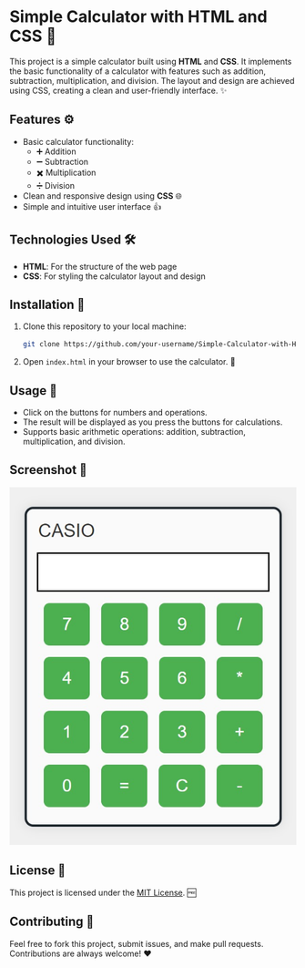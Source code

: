 # Simple Calculator with HTML and CSS 🧮

This project is a simple calculator built using **HTML** and **CSS**. It implements the basic functionality of a calculator with features such as addition, subtraction, multiplication, and division. The layout and design are achieved using CSS, creating a clean and user-friendly interface. ✨

## Features ⚙️

- Basic calculator functionality:
  - ➕ Addition
  - ➖ Subtraction
  - ✖️ Multiplication
  - ➗ Division
- Clean and responsive design using **CSS** 🌐
- Simple and intuitive user interface 👍

## Technologies Used 🛠️

- **HTML**: For the structure of the web page
- **CSS**: For styling the calculator layout and design

## Installation 🚀

1. Clone this repository to your local machine:

    ```bash
    git clone https://github.com/your-username/Simple-Calculator-with-Html-Css.git
    ```

2. Open `index.html` in your browser to use the calculator. 🌟

## Usage 📲

- Click on the buttons for numbers and operations.
- The result will be displayed as you press the buttons for calculations.
- Supports basic arithmetic operations: addition, subtraction, multiplication, and division.

## Screenshot 📸

![Calculator Image](Calculator%20(2).jpeg)

## License 📝

This project is licensed under the [MIT License](https://opensource.org/licenses/MIT). 🆓

## Contributing 🤝

Feel free to fork this project, submit issues, and make pull requests. Contributions are always welcome! ❤️
